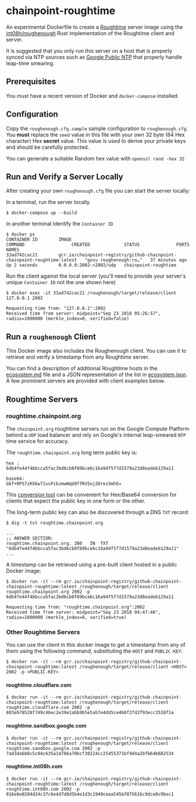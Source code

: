 # chainpoint-roughtime

An experimental Dockerfile to create a [Roughtime](https://roughtime.googlesource.com/roughtime) server image using the [int08h/roughenough](https://github.com/int08h/roughenough) Rust implementation of the Roughtime client and server.

It is suggested that you only run this server on a host that is properly synced via NTP sources such as [Google Public NTP](https://developers.google.com/time/) that properly handle leap-time smearing.

## Prerequisites

You must have a recent version of Docker and `docker-compose` installed.

## Configuration

Copy the `roughenough.cfg.sample` sample configuration to `roughenough.cfg`. You **must** replace the `seed` value in this file with your own 32 byte (64 Hex character) Hex **secret** value. This value is used to derive your private keys and should be carefully protected.

You can generate a suitable Random hex value with `openssl rand -hex 32`

## Run and Verify a Server Locally

After creating your own `roughenough.cfg` file you can start the server locally:

In a terminal, run the server locally.

```
$ docker-compose up --build
```

In another terminal Identify the `Container ID`

```
$ docker ps
CONTAINER ID        IMAGE                                                                      COMMAND                  CREATED             STATUS              PORTS                    NAMES
33ad742cac21        gcr.io/chainpoint-registry/github-chainpoint-chainpoint-roughtime:latest   "gosu roughenough:ro…"   37 minutes ago      Up 2 seconds        0.0.0.0:2002->2002/udp   chainpoint-roughtime
```

Run the client against the local server (you'll need to provide your server's unique `Container ID` not the one shown here)

```
$ docker exec -it 33ad742cac21 /roughenough/target/release/client 127.0.0.1 2002

Requesting time from: "127.0.0.1":2002
Received time from server: midpoint="Sep 23 2018 05:26:57", radius=1000000 (merkle_index=0, verified=false)
```

## Run a `roughenough` Client

This Docker image also includes the Roughenough client. You can use it to retrieve and verify a timestamp from any Roughtime server.

You can find a description of additional Roughtime hosts in the [ecosystem.md](https://github.com/cloudflare/roughtime/blob/master/ecosystem.md) file and a JSON representation of the list in [ecosystem.json](https://github.com/cloudflare/roughtime/blob/master/ecosystem.json). A few prominent servers are provided with client examples below.

## Roughtime Servers

### roughtime.chainpoint.org

The `chainpoint.org` roughtime servers run on the Google Compute Platform behind a `UDP` load balancer and rely on Google's internal leap-smeared `NTP` time service for accuracy.

The `roughtime.chainpoint.org` long term public key is:

```
hex :
6db4fe44f4bbcca5fac3bd6cb0f89bce6c16a94f5f7d1579a23d8eadeb129a11

base64:
bbT+RPS7zKX6w71ssPibzmwWqU9ffRV5oj2OresSmhE=
```

This [conversion tool](https://cryptii.com/base64-to-hex) can be convenient for Hex/Base64 conversion for clients that expect the public key in one form or the other.

The long-term public key can also be discovered through a DNS `TXT` record:

```
$ dig -t txt roughtime.chainpoint.org

...
;; ANSWER SECTION:
roughtime.chainpoint.org. 300	IN	TXT	"6db4fe44f4bbcca5fac3bd6cb0f89bce6c16a94f5f7d1579a23d8eadeb129a11"
...
```

A timestamp can be retrieved using a pre-built client hosted in a public Docker image:

```
$ docker run -it --rm gcr.io/chainpoint-registry/github-chainpoint-chainpoint-roughtime:latest /roughenough/target/release/client roughtime.chainpoint.org 2002 -p 6db4fe44f4bbcca5fac3bd6cb0f89bce6c16a94f5f7d1579a23d8eadeb129a11

Requesting time from: "roughtime.chainpoint.org":2002
Received time from server: midpoint="Sep 23 2018 04:47:46", radius=1000000 (merkle_index=0, verified=true)
```

### Other Roughtime Servers

You can use the client in this docker image to get a timestamp from any of them using the following command, substituting the `HOST` and `PUBLIC-KEY`:

```
$ docker run -it --rm gcr.io/chainpoint-registry/github-chainpoint-chainpoint-roughtime:latest /roughenough/target/release/client <HOST> 2002 -p <PUBLIC-KEY>
```

#### roughtime.cloudflare.com

```
$ docker run -it --rm gcr.io/chainpoint-registry/github-chainpoint-chainpoint-roughtime:latest /roughenough/target/release/client roughtime.cloudflare.com 2002 -p 803eb78528f749c4bec2e39e1abb9b5e5ab7e4dd5ce4b6f2fd2f93ecc3538f1a
```

#### roughtime.sandbox.google.com

```
$ docker run -it --rm gcr.io/chainpoint-registry/github-chainpoint-chainpoint-roughtime:latest /roughenough/target/release/client roughtime.sandbox.google.com 2002 -p 7ad3da688c5c04c635a14786a70bcf30224cc25455371bf9d4a2bfb64b682534
```

#### roughtime.int08h.com

```
$ docker run -it --rm gcr.io/chainpoint-registry/github-chainpoint-chainpoint-roughtime:latest /roughenough/target/release/client roughtime.int08h.com 2002 -p 016e6e0284d24c37c6e4d7d8d5b4e1d3c1949ceaa545bf875616c9dce0c9bec1
```

